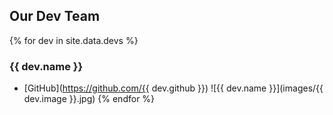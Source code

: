 ## Our Dev Team
{% for dev in site.data.devs %}
### {{ dev.name }}
 - [GitHub](https://github.com/{{ dev.github }})
 ![{{ dev.name }}](images/{{ dev.image }}.jpg)
{% endfor %}